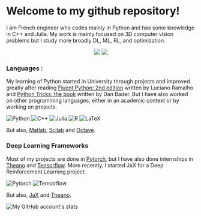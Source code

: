 # Welcome to my github repository! 

I am French engineer who codes mainly in Python and has some knowledge in C++ and Julia. My work is mainly focused on 3D computer vision problems but I study more broadly DL, ML, RL, and optimization.

</p>
<p align="center">
<img src="https://wakatime.com/badge/user/57d887d6-525a-4214-a78c-21863f2f88f7.svg"/>
<img src="https://views.whatilearened.today/views/github/arthurzucker/views.svg"/>
</p>

### Languages :
My learning of Python started in University through projects and improved greatly after reading [Fluent Python: 2nd edition](https://www.oreilly.com/library/view/fluent-python-2nd/9781492056348/) written by Luciano Ramalho and [Python Tricks: the book](https://realpython.com/products/python-tricks-book/) written by Dan Bader. 
But I have also worked on other programming languages, either in an academic context or by working on projects.

![Python](https://img.shields.io/badge/Python-FFD43B?style=for-the-badge&logo=python&logoColor=306998) 
![C++](https://img.shields.io/badge/C%2B%2B-00599C?style=for-the-badge&logo=c%2B%2B&logoColor=white)
![Julia](https://img.shields.io/badge/-Julia-9558B2?style=for-the-badge&logo=julia&logoColor=white)
![R](https://img.shields.io/badge/r-%23276DC3.svg?style=for-the-badge&logo=r&logoColor=white) 
![LaTeX](https://img.shields.io/badge/latex-%23008080.svg?style=for-the-badge&logo=latex&logoColor=white)

But also, [Matlab](https://fr.mathworks.com/), [Scilab](https://www.scilab.org/) and [Octave](https://octave.org/index.html).

### Deep Learning Frameworks
Most of my projects are done in [Pytorch](https://github.com/pytorch/pytorch), but I have also done internships in [Theano](https://github.com/Theano/Theano) and [Tensorflow](https://github.com/tensorflow/tensorflow). More recently, I started JaX for a Deep Reinforcement Learning project.

![Pytorch](https://img.shields.io/badge/Pytorch-EE4C2C?style=for-the-badge&logo=pytorch&logoColor=white) 
![Tensorflow](https://img.shields.io/badge/TensorFlow-%23FF6F00.svg?style=for-the-badge&logo=TensorFlow&logoColor=white) 

But also, [JaX](https://github.com/google/jax) and [Theano](https://github.com/Theano/Theano).

![My GitHub account's stats](https://github-readme-stats.vercel.app/api?username=LoickCh&count_private=true&show_icons=true&theme=tokyonight&hide=stars)
